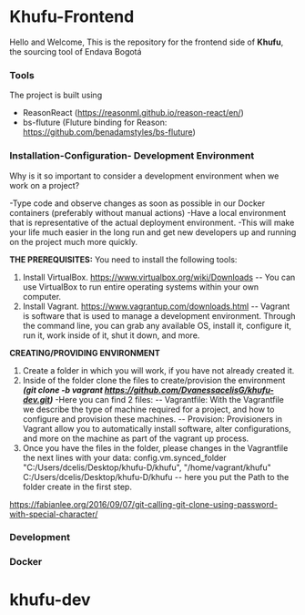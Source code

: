 # Khufu-Frontend
Hello and Welcome,
This is the repository for the frontend side of **Khufu**, the sourcing tool of Endava Bogotá

### Tools
The project is built using
* ReasonReact (https://reasonml.github.io/reason-react/en/)
* bs-fluture (Fluture binding for Reason: https://github.com/benadamstyles/bs-fluture)

### Installation-Configuration- Development Environment
Why is it so important to consider a development environment when we work on a project?

-Type code and observe changes as soon as possible in our Docker containers (preferably without manual actions)
-Have a local environment that is representative of the actual deployment environment.
-This will make your life much easier in the long run and get new developers up and running on the project much more quickly.

**THE PREREQUISITES:** You need to install the following tools:
1) Install VirtualBox. https://www.virtualbox.org/wiki/Downloads
-- You can use VirtualBox to run entire operating systems within your own computer.
2) Install Vagrant. https://www.vagrantup.com/downloads.html
-- Vagrant is software that is used to manage a development environment. Through the command line, you can grab any available OS, install it, configure it, run it, work inside of it, shut it down, and more.

**CREATING/PROVIDING ENVIRONMENT** 
1) Create a folder in which you will work, if you have not already created it.
2) Inside of the folder clone the files to create/provision the environment 
***(git clone -b vagrant https://github.com/DvanessacelisG/khufu-dev.git)***
-Here you can find 2 files: 
-- Vagrantfile: With the Vagrantfile we describe the type of machine required for a project, and how to configure and provision these machines.
-- Provision: Provisioners in Vagrant allow you to automatically install software, alter configurations, and more on the machine as part of the vagrant up process.
3) Once you have the files in the folder, please changes in the Vagrantfile the next lines with your data:
config.vm.synced_folder "C:/Users/dcelis/Desktop/khufu-D/khufu", "/home/vagrant/khufu"
C:/Users/dcelis/Desktop/khufu-D/khufu -- here you put the Path to the folder create in the first step.



https://fabianlee.org/2016/09/07/git-calling-git-clone-using-password-with-special-character/

### Development

### Docker

# khufu-dev

